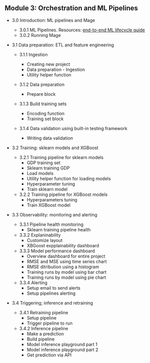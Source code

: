 ## Module 3: Orchestration and ML Pipelines
*  3.0 Introduction: ML pipelines and Mage
    * 3.0.1 ML Pipelines. Resources: [end-to-end ML lifecycle guide](https://mageai.notion.site/The-definitive-end-to-end-machine-learning-ML-lifecycle-guide-and-tutorial-for-data-engineers-ea24db5e562044c29d7227a67e70fd56)
    * 3.0.2 Running Mage

* 3.1 Data preparation: ETL and feature engineering
    * 3.1.1 Ingestion
        - Creating new project
        - Data preparation - Ingestion
        - Utility helper function
    * 3.1.2 Data preparation
        - Prepare block

    * 3.1.3 Build training sets
        - Encoding function
        - Training set block
    * 3.1.4 Data validation using built-in testing framework
        - Writing data validation

* 3.2 Training: sklearn models and XGBoost
    * 3.2.1 Training pipeline for sklearn models
        - GDP training set
        - Sklearn training GDP
        - Load models
        - Utility helper function for loading models
        - Hyperparameter tuning
        - Train sklearn model
    * 3.2.2 Training pipeline for XGBoost models
        - Hyperparameters tuning
        - Train XGBoost model

* 3.3 Observability: monitoring and alerting  
    * 3.3.1 Pipeline health monitoring  
        - Sklearn training pipeline health  
    * 3.3.2 Explaninability  
        - Customize layout  
        - XBGoost expplainability dashboard  
    * 3.3.3 Model performance dashboard  
        - Overview dashboard for entire project  
        - RMSE and MSE using time series chart  
        - RMSE ditribution using a histogram  
        - Training runs by model using bar chart  
        - Training runs by model using pie chart  
    * 3.3.4 Alerting  
        - Setup email to send alerts
        - Setup pipelines alerting

* 3.4 Triggering; inference and retraining
    * 3.4.1 Retraining pipeline
        - Setup pipeline
        - Trigger pipeline to run 
    * 3.4.2 Inference pipeline
        - Make a prediction
        - Build pipeline
        - Model inference playground part 1
        - Model inference playground part 2
        - Get prediction via API

    